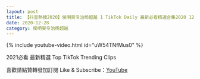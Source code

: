 ```yaml
---
layout: post
title: 【抖音熱搜2020】侯明昊专治杨超越 1 TikTok Daily 最新必看精選合集2020 12 28
date: 2020-12-28
category: 侯明昊专治杨超越
---
```


{% include youtube-video.html id="uW54TNfMus0" %}

2021必看 最新精選 Top TikTok Trending Clips

喜歡請點贊轉發加訂閱 Like & Subscribe：[YouTube](https://www.youtube.com/channel/UCAoR7VcanIPd04uEq_GIylA/videos)

